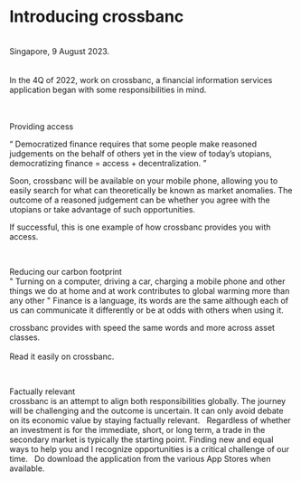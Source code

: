 # Introducing crossbanc
</br>
Singapore, 9 August 2023.
</br>
</br>
</br>
In the 4Q of 2022, work on crossbanc, a financial information services application began with some responsibilities in mind.
</br>
</br>
</br>

Providing access
</br>
<p>
“ Democratized finance requires that some people make reasoned judgements on the behalf of others yet in the view of today’s utopians, democratizing finance = access + decentralization. ”

Soon, crossbanc will be available on your mobile phone, allowing you to easily search for what can theoretically be known as market anomalies. 
The outcome of a reasoned judgement can be whether you agree with the utopians or take advantage of such opportunities. 

If successful, this is one example of how crossbanc provides you with access.
</p>
</br>
<p>
Reducing our carbon footprint
</br>
" Turning on a computer, driving a car, charging a mobile phone and other things we do at home and at work contributes to global warming more than any other " 
Finance is a language, its words are the same although each of us can communicate it differently or be at odds with others when using it. 

crossbanc provides with speed the same words and more across asset classes. 
</br>
</br>
Read it easily on crossbanc.
</p>
</br>
<p>
Factually relevant
</br>
crossbanc is an attempt to align both responsibilities globally. The journey will be challenging and the outcome is uncertain. 
It can only avoid debate on its economic value by staying factually relevant.
&nbsp;
Regardless of whether an investment is for the immediate, short, or long term, a trade in the secondary market is typically the starting point.
Finding new and equal ways to help you and I recognize opportunities is a critical challenge of our time. 
&nbsp;
Do download the application from the various App Stores when available.
</p>
